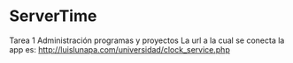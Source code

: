 # ServerTime
Tarea 1 Administración programas y proyectos
La url a la cual se conecta la app es:
http://luislunapa.com/universidad/clock_service.php
